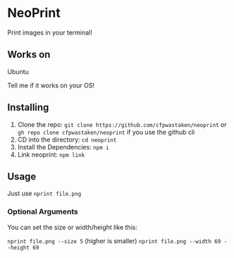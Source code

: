 # NeoPrint

Print images in your terminal!

## Works on

Ubuntu

Tell me if it works on your OS!

## Installing

1. Clone the repo: `git clone https://github.com/cfpwastaken/neoprint` or `gh repo clone cfpwastaken/neoprint` if you use the github cli
2. CD into the directory: `cd neoprint`
3. Install the Dependencies: `npm i`
4. Link neoprint: `npm link`

## Usage

Just use `nprint file.png`

### Optional Arguments

You can set the size or width/height like this:

`nprint file.png --size 5` (higher is smaller)
`nprint file.png --width 69 --height 69`
